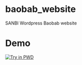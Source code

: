 # baobab_website
SANBI Wordpress Baobab website

# Demo
[![Try in PWD](https://cdn.rawgit.com/play-with-docker/stacks/cff22438/assets/images/button.png)](http://play-with-docker.com?stack=/redis/latest)
